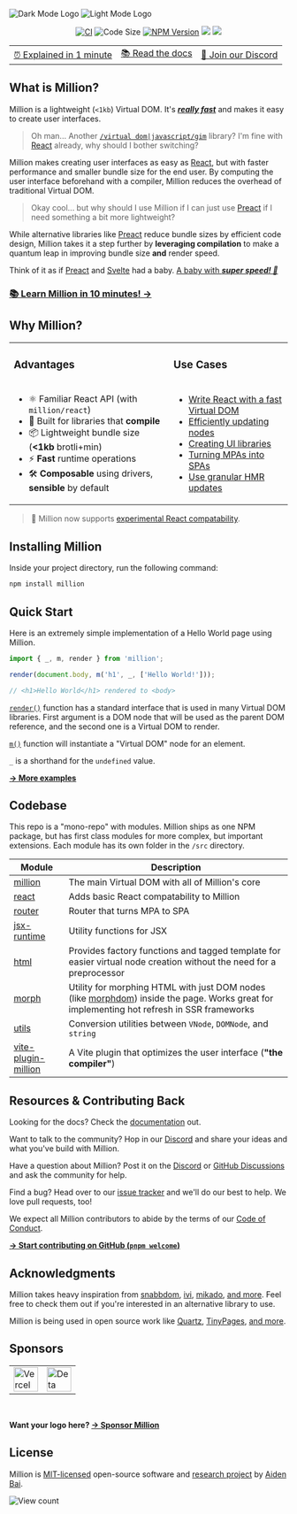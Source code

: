 ![Dark Mode Logo](https://raw.githubusercontent.com/aidenybai/million/main/.github/assets/banner.svg#gh-dark-mode-only)
![Light Mode Logo](https://raw.githubusercontent.com/aidenybai/million/main/.github/assets/banner-light.svg#gh-light-mode-only)

<div align="center">
  <a href="https://github.com/aidenybai/million/actions/workflows/ci.yml" target="_blank"><img src="https://img.shields.io/github/workflow/status/aidenybai/million/CI?style=flat&colorA=000000&colorB=000000" alt="CI" /></a>
  <img src="https://badgen.net/badgesize/brotli/https/unpkg.com/million/dist/code-size-measurement.js?color=000000&labelColor=00000&label=bundle%20size" alt="Code Size" />
  <a href="https://www.npmjs.com/package/million" target="_blank"><img src="https://img.shields.io/npm/v/million?style=flat&colorA=000000&colorB=000000" alt="NPM Version" /></a>
  <a href="https://coveralls.io/github/aidenybai/million" target="_blank"><img src="https://img.shields.io/coveralls/github/aidenybai/million?style=flat&colorA=000000&colorB=000000" /></a>
  <a href="https://discord.gg/X9yFbcV2rF" target="_blank"><img src="https://img.shields.io/discord/938129049539186758?style=flat&colorA=000000&colorB=000000&label=discord&logo=discord&logoColor=ffffff" /></a>

  <table>
    <tbody>
      <tr>
        <td>
          <a href="https://www.youtube.com/watch?v=28SMGi-6mNc">⏰ Explained in 1 minute</a>
        </td>
        <td>
          <a href="https://millionjs.org">📚 Read the docs</a>
        </td>
        <td>
          <a href="https://discord.gg/X9yFbcV2rF">💬 Join our Discord</a>
        </td>
      </tr>
    </tbody>
  </table>
</div>

## What is Million?

Million is a lightweight (`<1kb`) Virtual DOM. It's [_**really fast**_](https://millionjs.org/benchmarks) and makes it easy to create user interfaces.

> Oh man... Another [`/virtual dom|javascript/gim`](https://regexr.com/6mr5f) library? I'm fine with [React](https://reactjs.org) already, why should I bother switching?

Million makes creating user interfaces as easy as [React](https://reactjs.org), but with faster performance and smaller bundle size for the end user. By computing the user interface beforehand with a compiler, Million reduces the overhead of traditional Virtual DOM.

> Okay cool... but why should I use Million if I can just use [Preact](https://preactjs.com/) if I need something a bit more lightweight?

While alternative libraries like [Preact](https://preactjs.com/) reduce bundle sizes by efficient code design, Million takes it a step further by **leveraging compilation** to make a quantum leap in improving bundle size **and** render speed.

Think of it as if [Preact](https://preactjs.com/) and [Svelte](https://svelte.dev/) had a baby. [A baby with _**super speed! 👶**_](https://millionjs.org/benchmarks)

### [**📚 Learn Million in 10 minutes! →**](https://millionjs.org/docs/start-here)

## Why Million?

<table>
  <tbody>
    <tr>
      <td>
        <h3>Advantages</h3>
      </td>
      <td>
        <h3>Use Cases</h3>
      </td>
    </tr>
    <tr>
      <td>
        <ul>
          <li>⚛️ Familiar React API (with <code>million/react</code>)</li>
          <li>🦁 Built for libraries that <strong>compile</strong></li>
          <li>📦 Lightweight bundle size (<strong>&lt;1kb</strong> brotli+min)</li>
          <li>⚡ <strong>Fast</strong> runtime operations</li>
          <li>🛠️ <strong>Composable</strong> using drivers, <strong>sensible</strong> by default</li>
        </ul>
      </td>
      <td>
        <ul>
          <li><a href="https://github.com/aidenybai/million-react-compat">Write React with a fast Virtual DOM </a></li>
          <li><a href="https://millionjs.org/docs/api/basics/render">Efficiently updating nodes</a></li>
          <li><a href="https://github.com/aidenybai/hacky">Creating UI libraries</a></li>
          <li><a href="https://millionjs.org/docs/api/extra/router">Turning MPAs into SPAs</a></li>
          <li><a href="https://millionjs.org/docs/tooling/ssg-ssr">Use granular HMR updates</a></li>
        </ul>
      </td>
    </tr>
  </tbody>
</table>

> 🚧 Million now supports [experimental React compatability](https://github.com/aidenybai/million-react-compat).

## Installing Million

Inside your project directory, run the following command:

```sh
npm install million
```

## Quick Start

Here is an extremely simple implementation of a Hello World page using Million.

```js
import { _, m, render } from 'million';

render(document.body, m('h1', _, ['Hello World!']));

// <h1>Hello World</h1> rendered to <body>
```

[`render()`](https://millionjs.org/docs/api/basics/render) function has a standard interface that is used in many Virtual DOM libraries. First argument is a DOM node that will be used as the parent DOM reference, and the second one is a Virtual DOM to render.

[`m()`](https://millionjs.org/docs/api/basics/m) function will instantiate a "Virtual DOM" node for an element.

`_` is a shorthand for the `undefined` value.

[**→ More examples**](https://millionjs.org/docs/start-here)

## Codebase

This repo is a "mono-repo" with modules. Million ships as one NPM package, but has first class modules for more complex, but important extensions. Each module has its own folder in the `/src` directory.

| Module                                                                                        | Description                                                                                                                                                                                  |
| --------------------------------------------------------------------------------------------- | -------------------------------------------------------------------------------------------------------------------------------------------------------------------------------------------- |
| [million](https://github.com/aidenybai/million/tree/main/src/million)                         | The main Virtual DOM with all of Million's core                                                                                                                                              |
| [react](https://github.com/aidenybai/million/tree/main/src/react)                             | Adds basic React compatability to Million                                                                                                                                                    |
| [router](https://github.com/aidenybai/million/tree/main/src/router)                           | Router that turns MPA to SPA                                                                                                                                                                 |
| [jsx-runtime](https://github.com/aidenybai/million/tree/main/src/jsx-runtime)                 | Utility functions for JSX                                                                                                                                                                    |
| [html](https://github.com/aidenybai/million/tree/main/src/html)                               | Provides factory functions and tagged template for easier virtual node creation without the need for a preprocessor                                                                          |
| [morph](https://github.com/aidenybai/million/tree/main/src/morph)                             | Utility for morphing HTML with just DOM nodes (like [morphdom](https://github.com/patrick-steele-idem/morphdom)) inside the page. Works great for implementing hot refresh in SSR frameworks |
| [utils](https://github.com/aidenybai/million/tree/main/src/utils)                             | Conversion utilities between `VNode`, `DOMNode`, and `string`                                                                                                                                |
| [vite-plugin-million](https://github.com/aidenybai/million/tree/main/src/vite-plugin-million) | A Vite plugin that optimizes the user interface (**"the compiler"**)                                                                                                                         |

## Resources & Contributing Back

Looking for the docs? Check the [documentation](https://millionjs.org) out.

Want to talk to the community? Hop in our [Discord](https://discord.gg/X9yFbcV2rF) and share your ideas and what you've build with Million.

Have a question about Million? Post it on the [Discord](https://discord.gg/X9yFbcV2rF) or [GitHub Discussions](https://github.com/aidenybai/million/discussions) and ask the community for help.

Find a bug? Head over to our [issue tracker](https://github.com/aidenybai/million/issues) and we'll do our best to help. We love pull requests, too!

We expect all Million contributors to abide by the terms of our [Code of Conduct](https://github.com/aidenybai/million/blob/main/.github/CODE_OF_CONDUCT.md).

[**→ Start contributing on GitHub (`pnpm welcome`)**](https://github.com/aidenybai/million/blob/main/.github/CONTRIBUTING.md)

## Acknowledgments

Million takes heavy inspiration from [snabbdom](https://github.com/snabbdom/snabbdom), [ivi](https://github.com/localvoid/ivi), [mikado](https://github.com/nextapps-de/mikado), [and more](https://krausest.github.io/js-framework-benchmark/2021/table_chrome_96.0.4664.45.html). Feel free to check them out if you're interested in an alternative library to use.

Million is being used in open source work like [Quartz](https://github.com/jackyzha0/quartz), [TinyPages](https://github.com/Borrus-sudo/tinypages), [and more](https://github.com/aidenybai/million/network/dependents).

## Sponsors

<table>
  <tr>
    <td>
      <a href="https://vercel.com/?utm_source=millionjs&utm_campaign=oss" target="_blank"><img height="44" src="https://raw.githubusercontent.com/aidenybai/million/main/.github/assets/vercel-logo.svg" alt="Vercel"></a>
    </td>
    <td>
      <a href="https://deta.sh/?utm_source=millionjs&utm_campaign=oss" target="_blank"><img height="44" src="https://www.deta.sh/dist/images/deta_logo.svg" alt="Deta"></a>
    </td>
  </tr>
</table>
<br />

**Want your logo here? [→ Sponsor Million](https://github.com/sponsors/aidenybai)**

## License

Million is [MIT-licensed](LICENSE) open-source software and [research project](https://arxiv.org/abs/2202.08409) by [Aiden Bai](https://aidenybai.com).

![View count](https://hits.link/hits?url=https://github.com/aidenybai/million&bgRight=000&bgLeft=000)
